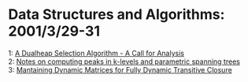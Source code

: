 # Data Structures and Algorithms: 2001/3/29-31  
1: [A Dualheap Selection Algorithm - A Call for Analysis](https://doi.org/10.48550/arXiv.cs/0103023)  
2: [Notes on computing peaks in k-levels and parametric spanning trees](https://doi.org/10.48550/arXiv.cs/0103024)  
3: [Mantaining Dynamic Matrices for Fully Dynamic Transitive Closure](https://doi.org/10.48550/arXiv.cs/0104001)  